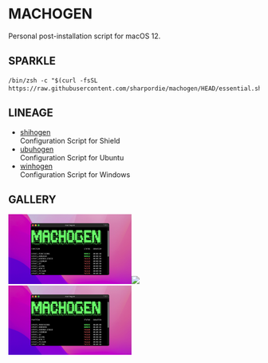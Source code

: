 # MACHOGEN

Personal post-installation script for macOS 12.

<!--
## PREVIEW
## INFLAME
## SPARKLE
## RESOLVE
## RELEASE
## GALLERY
## RESULTS
## MISSION
## GENESIS
## ACQUIRE
## PUBLISH
## LINEAGE
## HISTORY
## VARIETY
-->

## SPARKLE

```shell
/bin/zsh -c "$(curl -fsSL https://raw.githubusercontent.com/sharpordie/machogen/HEAD/essential.sh)"
```

## LINEAGE

- [shihogen](https)  
  Configuration Script for Shield
- [ubuhogen](https)  
  Configuration Script for Ubuntu
- [winhogen](https)  
  Configuration Script for Windows

## GALLERY

<a href="assets/img1.png"><img src="assets/img1.png" width="49%"/></a><a><img src="https://upload.wikimedia.org/wikipedia/commons/c/ca/1x1.png" width="2%"/></a><a href="assets/img1.png"><img src="assets/img1.png" width="49%"/></a>
